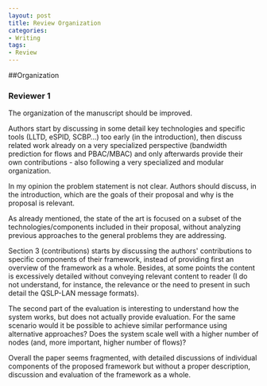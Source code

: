 ```yaml
---
layout: post
title: Review Organization
categories:
- Writing
tags:
- Review
---
```

##Organization

### Reviewer 1
The organization of the manuscript should be improved.

Authors start by discussing in some detail key technologies and specific tools (LLTD, eSPID, SCBP…) too early (in the introduction), then discuss related work already on a very specialized perspective (bandwidth prediction for flows and PBAC/MBAC) and only afterwards provide their own contributions - also following a very specialized and modular organization.

In my opinion the problem statement is not clear. Authors should discuss, in the introduction, which are the goals of their proposal and why is the proposal is relevant.

As already mentioned, the state of the art is focused on a subset of the technologies/components included in their proposal, without analyzing previous approaches to the general problems they are addressing.

Section 3 (contributions) starts by discussing the authors' contributions to specific components of their framework, instead of providing first an overview of the framework as a whole. Besides, at some points the content is excessively detailed without conveying relevant content to reader (I do not understand, for instance, the relevance or the need to present in such detail the QSLP-LAN message formats).

The second part of the evaluation is interesting to understand how the system works, but does not actually provide evaluation. For the same scenario would it be possible to achieve similar performance using alternative approaches? Does the system scale well with a higher number of nodes (and, more important, higher number of flows)?

Overall the paper seems fragmented, with detailed discussions of individual components of the proposed framework but without a proper description, discussion and evaluation of the framework as a whole.




